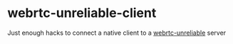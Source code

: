 # webrtc-unreliable-client

Just enough hacks to connect a native client to a [webrtc-unreliable](https://github.com/triplehex/webrtc-unreliable) server